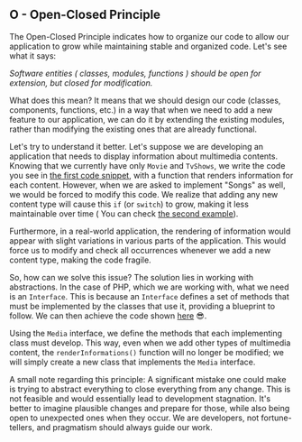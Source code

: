  ## O - Open-Closed Principle

The Open-Closed Principle indicates how to organize our code to allow our application to grow while maintaining stable and organized code. Let's see what it says:

_Software entities ( classes, modules, functions ) should be open for extension, but closed for modification._

What does this mean? It means that we should design our code (classes, components, functions, etc.) in a way that when we need to add a new feature to our application, we can do it by extending the existing modules, rather than modifying the existing ones that are already functional.

Let's try to understand it better. Let's suppose we are developing an application that needs to display information about multimedia contents. Knowing that we currently have only `Movie` and `TvShows`, we write the code you see in [the first code snippet](./OCP.php), with a function that renders information for each content. However, when we are asked to implement "Songs" as well, we would be forced to modify this code. We realize that adding any new content type will cause this `if` (or `switch`) to grow, making it less maintainable over time ( You can check [the second example](./OCP2.php)).

Furthermore, in a real-world application, the rendering of information would appear with slight variations in various parts of the application. This would force us to modify and check all occurrences whenever we add a new content type, making the code fragile.

So, how can we solve this issue? The solution lies in working with abstractions. In the case of PHP, which we are working with, what we need is an `Interface`. This is because an `Interface` defines a set of methods that must be implemented by the classes that use it, providing a blueprint to follow. We can then achieve the code shown [here](./OCP3.php) 😎.

Using the `Media` interface, we define the methods that each implementing class must develop. This way, even when we add other types of multimedia content, the `renderInformations()` function will no longer be modified; we will simply create a new class that implements the `Media` interface.

A small note regarding this principle: A significant mistake one could make is trying to abstract everything to close everything from any change. This is not feasible and would essentially lead to development stagnation. It's better to imagine plausible changes and prepare for those, while also being open to unexpected ones when they occur. We are developers, not fortune-tellers, and pragmatism should always guide our work.
